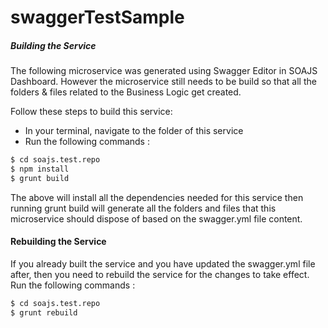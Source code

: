 # swaggerTestSample
##### Building the Service
The following microservice was generated using Swagger Editor in SOAJS Dashboard. However the microservice still needs to be build so that all the folders & files related to the Business Logic get created.

Follow these steps to build this service:
 - In your terminal, navigate to the folder of this service
 - Run the following commands :
```sh
$ cd soajs.test.repo
$ npm install
$ grunt build
```
The above will install all the dependencies needed for this service then running grunt build will generate all the folders and files that this microservice should dispose of based on the swagger.yml file content.

#### Rebuilding the Service
If you already built the service and you have updated the swagger.yml file after, then you need to rebuild the service for the changes to take effect.
Run the following commands :
```sh
$ cd soajs.test.repo
$ grunt rebuild
```